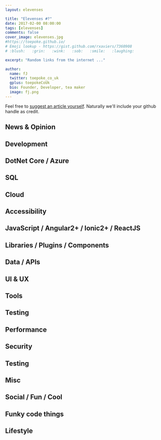 ```yaml
---
layout: elevenses

title: "Elevenses #?"
date: 2017-02-00 08:00:00
tags: [elevenses]
comments: false
cover_image: elevenses.jpg
#https://toepoke.github.io/
# Emoji lookup - https://gist.github.com/rxaviers/7360908
# :blush:   :grin:   :wink:   :sob:   :smile:   :laughing:

excerpt: "Random links from the internet ..."

author:
  name: fJ
  twitter: toepoke_co_uk
  gplus: toepokeCoUk
  bio: Founder, Developer, tea maker
  image: fj.png
---
```


Feel free to [suggest an article yourself](https://github.com/toepoke/toepoke.github.io/issues).  Naturally we'll include your github handle as credit.

## News & Opinion

## Development

## DotNet Core / Azure

## SQL

## Cloud

## Accessibility

## JavaScript / Angular2+ / Ionic2+ / ReactJS

## Libraries / Plugins / Components

## Data / APIs

## UI & UX

## Tools

## Testing

## Performance

## Security

## Testing

## Misc

## Social / Fun / Cool

## Funky code things

## Lifestyle

